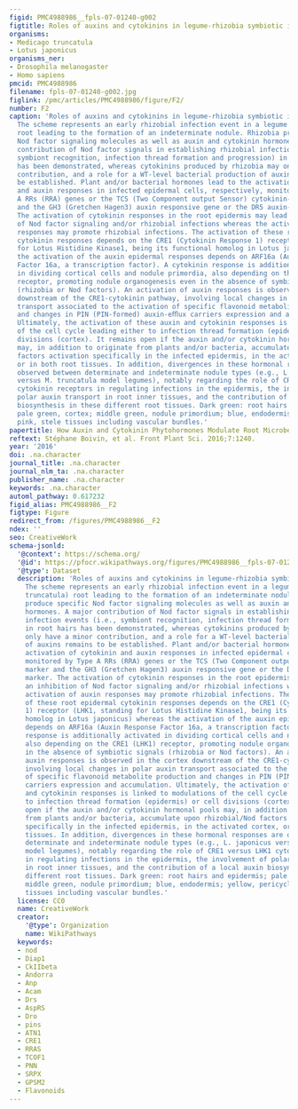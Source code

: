 ```yaml
---
figid: PMC4988986__fpls-07-01240-g002
figtitle: Roles of auxins and cytokinins in legume-rhizobia symbiotic interactions
organisms:
- Medicago truncatula
- Lotus japonicus
organisms_ner:
- Drosophila melanogaster
- Homo sapiens
pmcid: PMC4988986
filename: fpls-07-01240-g002.jpg
figlink: /pmc/articles/PMC4988986/figure/F2/
number: F2
caption: 'Roles of auxins and cytokinins in legume-rhizobia symbiotic interactions.
  The scheme represents an early rhizobial infection event in a legume (Medicago truncatula)
  root leading to the formation of an indeterminate nodule. Rhizobia produce specific
  Nod factor signaling molecules as well as auxin and cytokinin hormones. A major
  contribution of Nod factor signals in establishing rhizobial infection events (i.e.,
  symbiont recognition, infection thread formation and progression) in root hairs
  has been demonstrated, whereas cytokinins produced by rhizobia may only have a minor
  contribution, and a role for a WT-level bacterial production of auxins remains to
  be established. Plant and/or bacterial hormones lead to the activation of cytokinin
  and auxin responses in infected epidermal cells, respectively, monitored by Type
  A RRs (RRA) genes or the TCS (Two Component output Sensor) cytokinin-response marker
  and the GH3 (Gretchen Hagen3) auxin responsive gene or the DR5 auxin-response marker.
  The activation of cytokinin responses in the root epidermis may lead to an inhibition
  of Nod factor signaling and/or rhizobial infections whereas the activation of auxin
  responses may promote rhizobial infections. The activation of these root epidermal
  cytokinin responses depends on the CRE1 (Cytokinin Response 1) receptor (LHK1, standing
  for Lotus Histidine Kinase1, being its functional homolog in Lotus japonicus) whereas
  the activation of the auxin epidermal responses depends on ARF16a (Auxin Response
  Factor 16a, a transcription factor). A cytokinin response is additionally activated
  in dividing cortical cells and nodule primordia, also depending on the CRE1 (LHK1)
  receptor, promoting nodule organogenesis even in the absence of symbiotic signals
  (rhizobia or Nod factors). An activation of auxin responses is observed in the cortex
  downstream of the CRE1-cytokinin pathway, involving local changes in polar auxin
  transport associated to the activation of specific flavonoid metabolite production
  and changes in PIN (PIN-formed) auxin-eﬄux carriers expression and accumulation.
  Ultimately, the activation of these auxin and cytokinin responses is linked to modulations
  of the cell cycle leading either to infection thread formation (epidermis) or cell
  divisions (cortex). It remains open if the auxin and/or cytokinin hormonal pools
  may, in addition to originate from plants and/or bacteria, accumulate upon rhizobial/Nod
  factors activation specifically in the infected epidermis, in the activated cortex,
  or in both root tissues. In addition, divergences in these hormonal responses are
  observed between determinate and indeterminate nodule types (e.g., L. japonicus
  versus M. truncatula model legumes), notably regarding the role of CRE1 versus LHK1
  cytokinin receptors in regulating infections in the epidermis, the involvement of
  polar auxin transport in root inner tissues, and the contribution of a local auxin
  biosynthesis in these different root tissues. Dark green: root hairs and epidermis;
  pale green, cortex; middle green, nodule primordium; blue, endodermis; yellow, pericycle;
  pink, stele tissues including vascular bundles.'
papertitle: How Auxin and Cytokinin Phytohormones Modulate Root Microbe Interactions.
reftext: Stéphane Boivin, et al. Front Plant Sci. 2016;7:1240.
year: '2016'
doi: .na.character
journal_title: .na.character
journal_nlm_ta: .na.character
publisher_name: .na.character
keywords: .na.character
automl_pathway: 0.617232
figid_alias: PMC4988986__F2
figtype: Figure
redirect_from: /figures/PMC4988986__F2
ndex: ''
seo: CreativeWork
schema-jsonld:
  '@context': https://schema.org/
  '@id': https://pfocr.wikipathways.org/figures/PMC4988986__fpls-07-01240-g002.html
  '@type': Dataset
  description: 'Roles of auxins and cytokinins in legume-rhizobia symbiotic interactions.
    The scheme represents an early rhizobial infection event in a legume (Medicago
    truncatula) root leading to the formation of an indeterminate nodule. Rhizobia
    produce specific Nod factor signaling molecules as well as auxin and cytokinin
    hormones. A major contribution of Nod factor signals in establishing rhizobial
    infection events (i.e., symbiont recognition, infection thread formation and progression)
    in root hairs has been demonstrated, whereas cytokinins produced by rhizobia may
    only have a minor contribution, and a role for a WT-level bacterial production
    of auxins remains to be established. Plant and/or bacterial hormones lead to the
    activation of cytokinin and auxin responses in infected epidermal cells, respectively,
    monitored by Type A RRs (RRA) genes or the TCS (Two Component output Sensor) cytokinin-response
    marker and the GH3 (Gretchen Hagen3) auxin responsive gene or the DR5 auxin-response
    marker. The activation of cytokinin responses in the root epidermis may lead to
    an inhibition of Nod factor signaling and/or rhizobial infections whereas the
    activation of auxin responses may promote rhizobial infections. The activation
    of these root epidermal cytokinin responses depends on the CRE1 (Cytokinin Response
    1) receptor (LHK1, standing for Lotus Histidine Kinase1, being its functional
    homolog in Lotus japonicus) whereas the activation of the auxin epidermal responses
    depends on ARF16a (Auxin Response Factor 16a, a transcription factor). A cytokinin
    response is additionally activated in dividing cortical cells and nodule primordia,
    also depending on the CRE1 (LHK1) receptor, promoting nodule organogenesis even
    in the absence of symbiotic signals (rhizobia or Nod factors). An activation of
    auxin responses is observed in the cortex downstream of the CRE1-cytokinin pathway,
    involving local changes in polar auxin transport associated to the activation
    of specific flavonoid metabolite production and changes in PIN (PIN-formed) auxin-eﬄux
    carriers expression and accumulation. Ultimately, the activation of these auxin
    and cytokinin responses is linked to modulations of the cell cycle leading either
    to infection thread formation (epidermis) or cell divisions (cortex). It remains
    open if the auxin and/or cytokinin hormonal pools may, in addition to originate
    from plants and/or bacteria, accumulate upon rhizobial/Nod factors activation
    specifically in the infected epidermis, in the activated cortex, or in both root
    tissues. In addition, divergences in these hormonal responses are observed between
    determinate and indeterminate nodule types (e.g., L. japonicus versus M. truncatula
    model legumes), notably regarding the role of CRE1 versus LHK1 cytokinin receptors
    in regulating infections in the epidermis, the involvement of polar auxin transport
    in root inner tissues, and the contribution of a local auxin biosynthesis in these
    different root tissues. Dark green: root hairs and epidermis; pale green, cortex;
    middle green, nodule primordium; blue, endodermis; yellow, pericycle; pink, stele
    tissues including vascular bundles.'
  license: CC0
  name: CreativeWork
  creator:
    '@type': Organization
    name: WikiPathways
  keywords:
  - nod
  - Diap1
  - CkIIbeta
  - Andorra
  - Anp
  - Acam
  - Drs
  - AspRS
  - Dro
  - pins
  - ATN1
  - CRE1
  - RRAS
  - TCOF1
  - PNN
  - SRPX
  - GPSM2
  - Flavonoids
---
```

